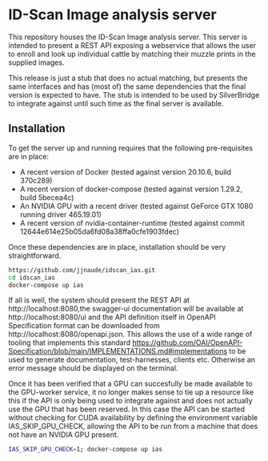 # ID-Scan Image analysis server

This repository houses the ID-Scan Image analysis server. This server is intended to present a REST API exposing a webservice that allows the user to enroll and look up individual cattle by matching their muzzle prints in the supplied images.

This release is just a stub that does no actual matching, but presents the same interfaces and has (most of) the same dependencies that the final version is expected to have. The stub is intended to be used by SilverBridge to integrate against until such time as the final server is available. 

## Installation

To get the server up and running requires that the following pre-requisites are in place:

- A recent version of Docker (tested against version 20.10.6, build 370c289)
- A recent version of docker-compose (tested against version 1.29.2, build 5becea4c)
- An NVIDIA GPU with a recent driver (tested against GeForce GTX 1080 running driver 465.19.01)
- A recent version of nvidia-container-runtime (tested against commit 12644e614e25b05da6fd08a38ffa0cfe1903fdec)

Once these dependencies are in place, installation should be very straightforward.

```bash
https://github.com/jjnaude/idscan_ias.git
cd idscan_ias
docker-compose up ias
```

If all is well, the system should present the REST API at http://localhost:8080,the swagger-ui documentation will be available at http://localhost:8080/ui and the API definition itself in OpenAPI Specification format can be downloaded from 
http://localhost:8080/openapi.json. This allows the use of a wide range of tooling that implements this standard https://github.com/OAI/OpenAPI-Specification/blob/main/IMPLEMENTATIONS.md#implementations to be used to generate documentation, test-harnesses, clients etc. Otherwise an error message should be displayed on the terminal.

Once it has been verified that a GPU can succesfully be made available to the GPU-worker service, it no longer makes sense to tie up a resource like this if the API is only being used to integrate against and does not actually use the GPU that has been reserved. In this case the API can be started without checking for CUDA availability by defining the environment variable IAS_SKIP_GPU_CHECK, allowing the API to be run from a machine that does not have an NVIDIA GPU present.

```bash
IAS_SKIP_GPU_CHECK=1; docker-compose up ias 
```
